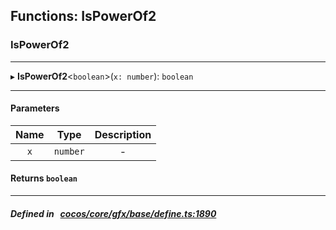 ## Functions: IsPowerOf2

### IsPowerOf2


___
▸ **IsPowerOf2**<`boolean`\>(`x: number`): `boolean`
___


#### Parameters

| Name | Type | Description |
| :------: | :------: | :------: |
| `x` | `number` | - |

#### Returns `boolean` 
___


##### Defined in &nbsp;   [cocos/core/gfx/base/define.ts:1890](https://github.com/cocos-creator/engine/blob/c7bf6b8a9/cocos/core/gfx/base/define.ts#L1890)&nbsp;
